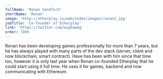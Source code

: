 ```yaml
---
fullName: 'Ronan Sandford'
shortName: 'Ronan'
image: 'http://etherplay.io/web/index/images/ronan2.jpg'
jobTitle: 'Co-founder of Etherplay'
link: 'https://twitter.com/wighawag'
order: 7000
---
```

Ronan has been developing games professionally for more than 7 years, but he has always played with many parts of the dev stack (server, client and now blockchain, smart contract). Haxe has been with him since that time too, however it is only last year when Ronan co-founded Etherplay that he could start using it full time. He uses it for games, backend and now communicating with Ethereum.

